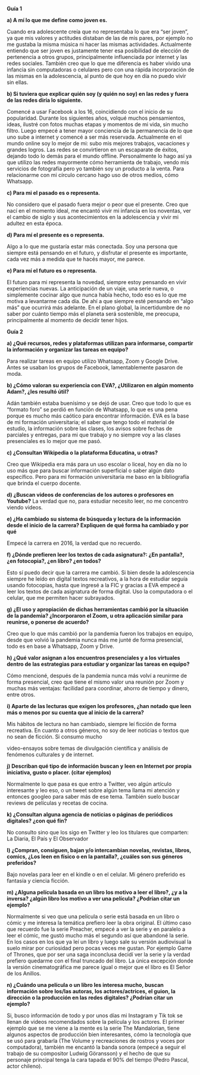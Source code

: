 ﻿
**Guía 1**

**a) A mí lo que me define como joven es.** 

Cuando era adolescente creía que no representaba lo que era “ser joven”, ya que mis valores y actitudes distaban de las de mis pares, por ejemplo no me gustaba la misma música ni hacer las mismas actividades. Actualmente entiendo que ser joven es justamente tener esa posibilidad de elección de pertenencia a otros grupos, principalmente influenciada por internet y las redes sociales. También creo que lo que me diferencia es haber vivido una infancia sin computadoras o celulares pero con una rápida incorporación de las mismas en la adolescencia, al punto de que hoy en día no puedo vivir sin ellas. 

**b) Si tuviera que explicar quién soy (y quién no soy) en las redes y fuera de las redes diría lo siguiente.** 

Comencé a usar Facebook a los 16, coincidiendo con el inicio de su popularidad. Durante los siguientes años, volqué muchos pensamientos, ideas, ilustré con fotos muchas etapas y momentos de mi vida, sin mucho filtro. Luego empecé a tener mayor conciencia de la permanencia de lo que uno sube a internet y comencé a ser más reservada. Actualmente en el mundo online soy lo mejor de mi: subo mis mejores trabajos, vacaciones y grandes logros. Las redes se convirtieron en un escaparate de éxitos, dejando todo lo demás para el mundo offline. Personalmente lo hago así ya que utilizo las redes mayormente cómo herramienta de trabajo, vendo mis servicios de fotografía pero yo también soy un producto a la venta. Para relacionarme con mi círculo cercano hago uso de otros medios, cómo Whatsapp. 

**c) Para mi el pasado es o representa.** 

No considero que el pasado fuera mejor o peor que el presente. Creo que nací en el momento ideal, me encantó vivir mi infancia en los noventas, ver el cambio de siglo y sus acontecimientos en la adolescencia y vivir mi adultez en esta época. 

**d) Para mí el presente es o representa.** 

Algo a lo que me gustaría estar más conectada. Soy una persona que siempre está pensando en el futuro, y disfrutar el presente es importante, cada vez más a medida que te hacés mayor, me parece.

**e) Para mí el futuro es o representa.** 

El futuro para mi representa la novedad, siempre estoy pensando en vivir experiencias nuevas. La anticipación de un viaje, una serie nueva, o simplemente cocinar algo que nunca había hecho, todo eso es lo que me motiva a levantarme cada día. De ahí a que siempre esté pensando en “algo más” que ocurrirá más adelante. En el plano global, la incertidumbre de no saber por cuánto tiempo más el planeta será sostenible, me preocupa, principalmente al momento de decidir tener hijos. 

**Guía 2**

**a) ¿Qué recursos, redes y plataformas utilizan para informarse, compartir la información y organizar las tareas en equipo?** 

Para realizar tareas en equipo utilizo Whatsapp, Zoom y Google Drive. Antes se usaban los grupos de Facebook, lamentablemente pasaron de moda. 

**b) ¿Cómo valoran su experiencia con EVA?, ¿Utilizaron en algún momento Adam?, ¿les resultó útil?** 

Adán también estaba buenísimo y se dejó de usar. Creo que todo lo que es “formato foro” se perdió en función de Whatsapp, lo que es una pena porque es mucho más caótico para encontrar información. EVA es la base de mi formación universitaria; el saber que tengo todo el material de estudio, la información sobre las clases, los avisos sobre fechas de parciales y entregas, para mi que trabajo y no siempre voy a las clases presenciales es lo mejor que me pasó. 

**c) ¿Consultan Wikipedia o la plataforma Educatina, u otras?** 

Creo que Wikipedia era más para un uso escolar o liceal, hoy en día no lo uso más que para buscar información superficial o saber algún dato específico. Pero para mi formación universitaria me baso en la bibliografía que brinda el cuerpo docente.

**d) ¿Buscan videos de conferencias de los autores o profesores en Youtube?** La verdad que no, para estudiar necesito leer, no me concentro viendo videos. 

**e) ¿Ha cambiado su sistema de búsqueda y lectura de la información desde el inicio de la carrera? Expliquen de qué forma ha cambiado y por qué** 

Empecé la carrera en 2016, la verdad que no recuerdo. 

**f) ¿Dónde prefieren leer los textos de cada asignatura?: ¿En pantalla?, ¿en fotocopia?, ¿en libro? ¿en todos?** 

Esto sí puedo decir que la carrera me cambió. Si bien desde la adolescencia siempre he leído en digital textos recreativos, a la hora de estudiar seguía usando fotocopias, hasta que ingresé a la FIC y gracias a EVA empecé a leer los textos de cada asignatura de forma digital. Uso la computadora o el celular, que me permiten hacer subrayados. 

**g) ¿El uso y apropiación de dichas herramientas cambió por la situación de la pandemia? ¿Incorporaron el Zoom, u otra aplicación similar para reunirse, o ponerse de acuerdo?** 

Creo que lo que más cambió por la pandemia fueron los trabajos en equipo, desde que volvió la pandemia nunca más me junté de forma presencial, todo es en base a Whatsapp, Zoom y Drive. 

**h) ¿Qué valor asignan a los encuentros presenciales y a los virtuales dentro de las estrategias para estudiar y organizar las tareas en equipo?** 

Cómo mencioné, después de la pandemia nunca más volví a reunirme de forma presencial, creo que tiene el mismo valor una reunión por Zoom y muchas más ventajas: facilidad para coordinar, ahorro de tiempo y dinero, entre otros. 

**i) Aparte de las lecturas que exigen los profesores, ¿han notado que leen más o menos por su cuenta que al inicio de la carrera?** 

Mis hábitos de lectura no han cambiado, siempre leí ficción de forma recreativa. En cuanto a otros géneros, no soy de leer noticias o textos que no sean de ficción. Si consumo mucho

video-ensayos sobre temas de divulgación científica y análisis de fenómenos culturales y de internet. 

**j) Describan qué tipo de información buscan y leen en Internet por propia iniciativa, gusto o placer. (citar ejemplos)** 

Normalmente lo que pasa es que entro a Twitter, veo algún artículo interesante y leo eso, o un tweet sobre algún tema llama mi atención y entonces googleo para saber más de ese tema. También suelo buscar reviews de películas y recetas de cocina. 

**k) ¿Consultan alguna agencia de noticias o páginas de periódicos digitales? ¿con qué fin?** 

No consulto sino que los sigo en Twitter y leo los titulares que comparten: La Diaria, El País y El Observador 

**l) ¿Compran, consiguen, bajan y/o intercambian novelas, revistas, libros, comics, ¿Los leen en físico o en la pantalla?, ¿cuáles son sus géneros preferidos?** 

Bajo novelas para leer en el kindle o en el celular. Mi género preferido es fantasía y ciencia ficción. 

**m) ¿Alguna película basada en un libro los motivo a leer el libro?, ¿y a la inversa? ¿algún libro los motivo a ver una película? ¿Podrían citar un ejemplo?** 

Normalmente si veo que una película o serie está basada en un libro o cómic y me interesa la temática prefiero leer la obra original. El último caso que recuerdo fue la serie Preacher, empecé a ver la serie y en paralelo a leer el cómic, me gustó mucho más el segundo así que abandoné la serie. En los casos en los que ya leí un libro y luego sale su versión audiovisual la suelo mirar por curiosidad pero pocas veces me gustan. Por ejemplo Game of Thrones, que por ser una saga inconclusa decidí ver la serie y la verdad prefiero quedarme con el final truncado del libro. La única excepción donde la versión cinematográfica me parece igual o mejor que el libro es El Señor de los Anillos. 

**n) ¿Cuándo una película o un libro les interesa mucho, buscan información sobre los/las autoras, los actores/actrices, el guion, la dirección o la producción en las redes digitales? ¿Podrían citar un ejemplo?**

Si, busco información de todo y por unos días mi Instagram y Tik tok se llenan de videos recomendados sobre la película y los actores. El primer ejemplo que se me viene a la mente es la serie The Mandalorian, tiene algunos aspectos de producción bien interesantes, cómo la tecnología que se usó para grabarla (The Volume y recreaciones de rostros y voces por computadora), también me encantó la banda sonora (empecé a seguir el trabajo de su compositor Ludwig Göransson) y el hecho de que su personaje principal tenga la cara tapada el 90% del tiempo (Pedro Pascal, actor chileno). 


